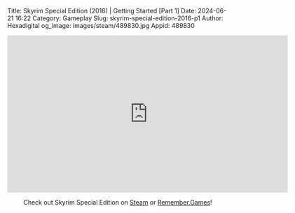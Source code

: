 Title: Skyrim Special Edition (2016) | Getting Started [Part 1]
Date: 2024-06-21 16:22
Category: Gameplay
Slug: skyrim-special-edition-2016-p1
Author: Hexadigital
og_image: images/steam/489830.jpg
Appid: 489830

<center><iframe src="https://www.youtube.com/embed/em0qGCkRx2Y?feature=oembed" allow="accelerometer; autoplay; encrypted-media; gyroscope; picture-in-picture" width="640" height="360" frameborder="0"></iframe>

Check out Skyrim Special Edition on [Steam](https://store.steampowered.com/app/489830/?curator_clanid=34633900) or [Remember.Games](https://remember.games/game/164/the-elder-scrolls-v-skyrim-special-edition/)!</center>